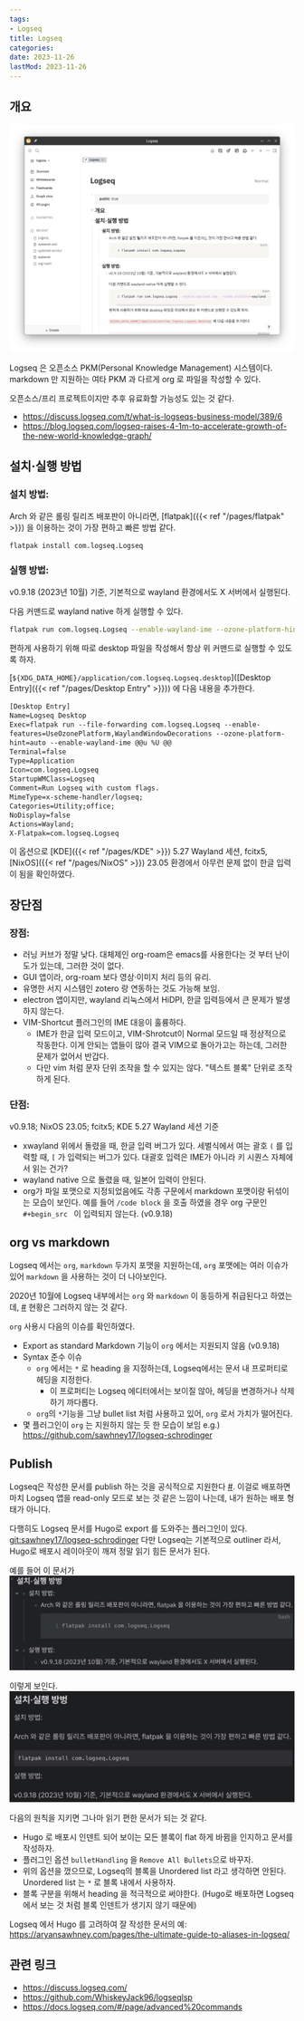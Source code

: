```yaml
---
tags:
- Logseq
title: Logseq
categories:
date: 2023-11-26
lastMod: 2023-11-26
---
```

## 개요


![logseq-sample.webp](/assets/logseq-sample_1697191058214_0.webp)

Logseq 은 오픈소스 PKM(Personal Knowledge Management) 시스템이다. markdown 만 지원하는 여타 PKM 과 다르게 org 로 파일을 작성할 수 있다.

오픈소스/프리 프로젝트이지만 추후 유료화할 가능성도 있는 것 같다.
* https://discuss.logseq.com/t/what-is-logseqs-business-model/389/6
* https://blog.logseq.com/logseq-raises-4-1m-to-accelerate-growth-of-the-new-world-knowledge-graph/

## 설치·실행 방법


### 설치 방법:

Arch 와 같은 롤링 릴리즈 배포판이 아니라면, [flatpak]({{< ref "/pages/flatpak" >}}) 을 이용하는 것이 가장 편하고 빠른 방법 같다.

``` bash
flatpak install com.logseq.Logseq
```

### 실행 방법:

v0.9.18 (2023년 10월) 기준, 기본적으로 wayland 환경에서도 X 서버에서 실행된다.

다음 커맨드로 wayland native 하게 실행할 수 있다.
``` bash
flatpak run com.logseq.Logseq --enable-wayland-ime --ozone-platform-hint=auto --enable-features=UseOzonePlatform,WaylandWindowDecorations
```

편하게 사용하기 위해 따로 desktop 파일을 작성해서 항상 위 커맨드로 실행할 수 있도록 하자.

[`${XDG_DATA_HOME}/application/com.logseq.Logseq.desktop`]([Desktop Entry]({{< ref "/pages/Desktop Entry" >}}))  에 다음 내용을 추가한다.

``` desktop
[Desktop Entry]
Name=Logseq Desktop
Exec=flatpak run --file-forwarding com.logseq.Logseq --enable-features=UseOzonePlatform,WaylandWindowDecorations --ozone-platform-hint=auto --enable-wayland-ime @@u %U @@
Terminal=false
Type=Application
Icon=com.logseq.Logseq
StartupWMClass=Logseq
Comment=Run Logseq with custom flags.
MimeType=x-scheme-handler/logseq;
Categories=Utility;office;
NoDisplay=false
Actions=Wayland;
X-Flatpak=com.logseq.Logseq
```

이 옵션으로 [KDE]({{< ref "/pages/KDE" >}}) 5.27 Wayland 세션, fcitx5, [NixOS]({{< ref "/pages/NixOS" >}}) 23.05 환경에서 아무런
문제 없이 한글 입력이 됨을 확인하였다.

## 장단점


### 장점:
* 러닝 커브가 정말 낮다. 대체제인 org-roam은 emacs를 사용한다는 것 부터 난이도가 있는데, 그러한 것이 없다.
* GUI 앱이라, org-roam 보다 영상·이미지 처리 등의 유리.
* 유명한 서지 시스템인 zotero 랑 연동하는 것도 가능해 보임.
* electron 앱이지만, wayland 리눅스에서 HiDPI, 한글 입력등에서 큰 문제가 발생하지 않는다.
* VIM-Shortcut 플러그인의 IME 대응이 훌륭하다.
  * IME가 한글 입력 모드이고, VIM-Shrotcut이 Normal 모드일 때 정상적으로 작동한다. 이게 안되는 앱들이 많아 결국 VIM으로 돌아가고는 하는데, 그러한 문제가 없어서 반갑다.
  * 다만 vim 처럼 문자 단위 조작을 할 수 있지는 않다. "텍스트 블록" 단위로 조작하게 된다.

### 단점:
v0.9.18; NixOS 23.05; fcitx5; KDE 5.27 Wayland 세션 기준

* xwayland 위에서 돌렸을 때, 한글 입력 버그가 있다. 세벌식에서 여는 괄호 `(` 를 입력할 때, `[` 가 입력되는 버그가 있다. 대괄호 입력은 IME가 아니라 키 시퀀스 자체에서 읽는 건가?
* wayland native 으로 돌렸을 때, 일본어 입력이 안된다.
* org가 파일 포맷으로 지정되었음에도 각종 구문에서 markdown 포맷이랑 뒤섞이는 모습이 보인다. 예를 들어 `/code block` 을 호출 하였을 경우 org 구문인 `#+begin_src ` 이 입력되지 않는다. (v0.9.18)

## org vs markdown


Logseq 에서는 `org`, `markdown` 두가지 포맷을 지원하는데, `org` 포맷에는 여러 이슈가 있어 `markdown` 을 사용하는 것이 더 나아보인다.

2020년 10월에 Logseq 내부에서는 `org` 와 `markdown` 이 동등하게 취급된다고 하였는데, [#](https://discuss.logseq.com/t/advantages-to-using-org-vs-markdown/49/2) 현황은 그러하지 않는 것 같다.

`org` 사용시 다음의 이슈를 확인하였다.
* Export as standard Markdown 기능이 `org` 에서는 지원되지 않음 (v0.9.18)
* Syntax 준수 이슈
  * `org` 에서는 `*` 로 heading 을 지정하는데, Logseq에서는 문서 내 프로퍼티로 헤딩을 지정한다.
    * 이 프로퍼티는 Logseq  에디터에서는 보이질 않아, 헤딩을 변경하거나 삭제하기 까다롭다.
  * `org`의 `*`기능을 그냥 bullet list 처럼 사용하고 있어, `org` 로서 가치가 떨어진다.
* 몇 플러그인이 `org` 는 지원하지 않는 듯 한 모습이 보임 e.g.) <https://github.com/sawhney17/logseq-schrodinger>

## Publish


Logseq은  작성한 문서를 publish 하는 것을 공식적으로 지원한다 [#](https://github.com/logseq/publish-spa). 이걸로 배포하면 마치 Logseq 앱을 read-only 모드로 보는 것 같은 느낌이 나는데, 내가 원하는 배포 형태가 아니다.

다행히도 Logseq 문서를 Hugo로 export 를 도와주는 플러그인이 있다. [git:sawhney17/logseq-schrodinger](https://github.com/sawhney17/logseq-schrodinger) 다만 Logseq는 기본적으로 outliner 라서, Hugo로 배포시 레이아웃이 깨져 정말 읽기 힘든 문서가 된다.

예를 들어 이 문서가  
![logseq-publish-in-app.webp](/assets/logseq-publish-in-app_1697186474419_0.webp)

이렇게 보인다.
![logseq-publish-hugo.webp](/assets/logseq-publish-hugo_1697186477023_0.webp)

다음의 원칙을 지키면 그나마 읽기 편한 문서가 되는 것 같다.

* Hugo 로 배포시 인덴트 되어 보이는 모든 블록이 flat 하게 바뀜을 인지하고 문서를 작성하자.
* 플러그인 옵션 `bulletHandling` 을 `Remove All Bullets`으로 바꾸자.
* 위의 옵션을 껐으므로, Logseq의 블록을 Unordered list 라고 생각하면 안된다. Unordered list 는 `*` 로 블록 내에서 사용하자.
* 블록 구분을 위해서 heading 을 적극적으로 써야한다. (Hugo로 배포하면 Logseq에서 보는 것 처럼 블록 인덴트가 생기지 않기 때문에)

Logseq 에서 Hugo 를 고려하여 잘 작성한 문서의 예: <https://aryansawhney.com/pages/the-ultimate-guide-to-aliases-in-logseq/>

## 관련 링크
* <https://discuss.logseq.com/>
* <https://github.com/WhiskeyJack96/logseqlsp>
* <https://docs.logseq.com/#/page/advanced%20commands>
